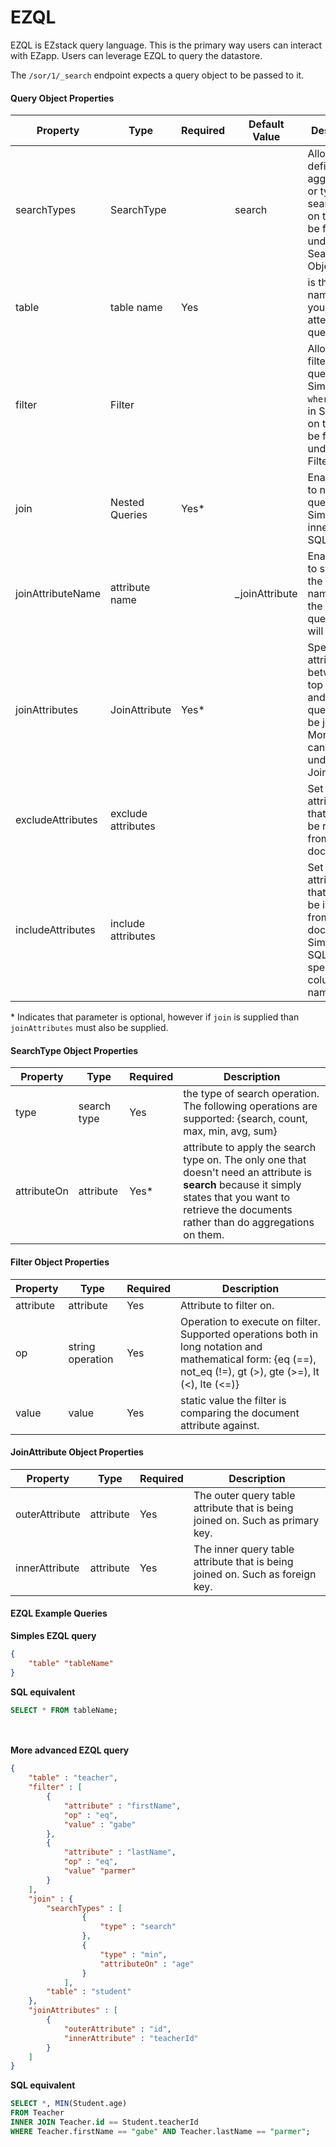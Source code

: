 # EZQL
EZQL is EZstack query language. This is the primary way users can
interact with EZapp. Users can leverage EZQL to query the datastore.

The `/sor/1/_search` endpoint expects a query object to be passed to it.

#### Query Object Properties

| Property | Type | Required | Default Value | Description |
| --- | --- | --- | --- | --- |
| searchTypes | <List> SearchType | | search | Allows you to define the aggregations or type of search. More on this can be found under the SearchType Object. |
| table | <String> table name | Yes | | is the table name that you are attempting to query. |
| filter | <List> Filter | | | Allows you to filter the query. Similar to `where` clause in SQL. More on this can be found under the Filter Object. |
| join | <Query> Nested Queries | Yes* | | Enables you to nest queries. Similar to inner join in SQL. |
| joinAttributeName | <String> attribute name | | _joinAttribute | Enables you to specify the attribute name that the `join` query result will be under. |
| joinAttributes | <List> JoinAttribute | Yes* | | Specifies the attributes between the top query and the inner query should be joined on. More on this can be found under JoinAttribute. |
| excludeAttributes | <List> exclude attributes | | | Set of string attributes that should be removed from document. |
| includeAttributes | <List> include attributes | | | Set of string attributes that should be included from the document.  Similar to SQL SELECT specific column names. |

\* Indicates that parameter is optional, however if `join` is supplied than `joinAttributes` must also be supplied.

#### SearchType Object Properties

| Property | Type | Required | Description |
| --- | --- | --- | --- |
| type | <Enum> search type | Yes | the type of search operation. The following operations are supported: {search, count, max, min, avg, sum} |
| attributeOn | <String> attribute | Yes* | attribute to apply the search type on. The only one that doesn't need an attribute is **search** because it simply states that you want to retrieve the documents rather than do aggregations on them. |


#### Filter Object Properties

| Property | Type | Required | Description |
| --- | --- | --- | --- |
| attribute | <String> attribute | Yes | Attribute to filter on. |
| op | <Enum> string operation | Yes | Operation to execute on filter. Supported operations both in long notation and mathematical form: {eq (==), not_eq (!=), gt (>), gte (>=), lt (<), lte (<=)} |
| value | <Object> value | Yes | static value the filter is comparing the document attribute against. |


#### JoinAttribute Object Properties

| Property | Type | Required | Description |
| --- | --- | --- | --- |
| outerAttribute | <String> attribute | Yes | The outer query table attribute that is being joined on. Such as primary key. |
| innerAttribute | <String> attribute | Yes | The inner query table attribute that is being joined on. Such as foreign key. |

#### EZQL Example Queries

**Simples EZQL query**
```json
{
    "table" "tableName"
}
```

**SQL equivalent**
```sql
SELECT * FROM tableName;
```

<br><br>
**More advanced EZQL query**
```json
{
    "table" : "teacher",
    "filter" : [
        {
            "attribute" : "firstName",
            "op" : "eq",
            "value" : "gabe"
        },
        {
            "attribute" : "lastName",
            "op" : "eq",
            "value" "parmer"
        }
    ],
    "join" : {
        "searchTypes" : [
                {
                    "type" : "search"
                },
                {
                    "type" : "min",
                    "attributeOn" : "age"
                }
            ],
        "table" : "student"
    },
    "joinAttributes" : [
        {
            "outerAttribute" : "id",
            "innerAttribute" : "teacherId"
        }
    ]
}
```

**SQL equivalent**
```sql
SELECT *, MIN(Student.age)
FROM Teacher
INNER JOIN Teacher.id == Student.teacherId
WHERE Teacher.firstName == "gabe" AND Teacher.lastName == "parmer";
```